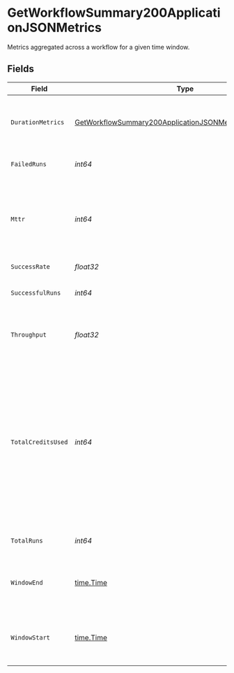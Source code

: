 # GetWorkflowSummary200ApplicationJSONMetrics

Metrics aggregated across a workflow for a given time window.


## Fields

| Field                                                                                                                                                                             | Type                                                                                                                                                                              | Required                                                                                                                                                                          | Description                                                                                                                                                                       |
| --------------------------------------------------------------------------------------------------------------------------------------------------------------------------------- | --------------------------------------------------------------------------------------------------------------------------------------------------------------------------------- | --------------------------------------------------------------------------------------------------------------------------------------------------------------------------------- | --------------------------------------------------------------------------------------------------------------------------------------------------------------------------------- |
| `DurationMetrics`                                                                                                                                                                 | [GetWorkflowSummary200ApplicationJSONMetricsDurationMetrics](../../models/operations/getworkflowsummary200applicationjsonmetricsdurationmetrics.md)                               | :heavy_check_mark:                                                                                                                                                                | Metrics relating to the duration of runs for a workflow.                                                                                                                          |
| `FailedRuns`                                                                                                                                                                      | *int64*                                                                                                                                                                           | :heavy_check_mark:                                                                                                                                                                | The number of failed runs.                                                                                                                                                        |
| `Mttr`                                                                                                                                                                            | *int64*                                                                                                                                                                           | :heavy_check_mark:                                                                                                                                                                | The mean time to recovery (mean time between failures and their next success) in seconds.                                                                                         |
| `SuccessRate`                                                                                                                                                                     | *float32*                                                                                                                                                                         | :heavy_check_mark:                                                                                                                                                                | N/A                                                                                                                                                                               |
| `SuccessfulRuns`                                                                                                                                                                  | *int64*                                                                                                                                                                           | :heavy_check_mark:                                                                                                                                                                | The number of successful runs.                                                                                                                                                    |
| `Throughput`                                                                                                                                                                      | *float32*                                                                                                                                                                         | :heavy_check_mark:                                                                                                                                                                | The average number of runs per day.                                                                                                                                               |
| `TotalCreditsUsed`                                                                                                                                                                | *int64*                                                                                                                                                                           | :heavy_check_mark:                                                                                                                                                                | The total credits consumed by the workflow in the aggregation window. Note that Insights is not a real time financial reporting tool and should not be used for credit reporting. |
| `TotalRuns`                                                                                                                                                                       | *int64*                                                                                                                                                                           | :heavy_check_mark:                                                                                                                                                                | The total number of runs.                                                                                                                                                         |
| `WindowEnd`                                                                                                                                                                       | [time.Time](https://pkg.go.dev/time#Time)                                                                                                                                         | :heavy_check_mark:                                                                                                                                                                | The end of the aggregation window for workflow metrics.                                                                                                                           |
| `WindowStart`                                                                                                                                                                     | [time.Time](https://pkg.go.dev/time#Time)                                                                                                                                         | :heavy_check_mark:                                                                                                                                                                | The start of the aggregation window for workflow metrics.                                                                                                                         |